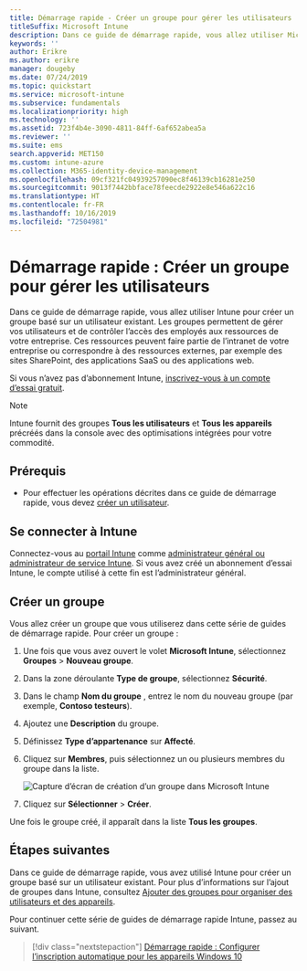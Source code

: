 ```yaml
---
title: Démarrage rapide - Créer un groupe pour gérer les utilisateurs
titleSuffix: Microsoft Intune
description: Dans ce guide de démarrage rapide, vous allez utiliser Microsoft Intune pour créer un groupe basé sur des utilisateurs existants.
keywords: ''
author: Erikre
ms.author: erikre
manager: dougeby
ms.date: 07/24/2019
ms.topic: quickstart
ms.service: microsoft-intune
ms.subservice: fundamentals
ms.localizationpriority: high
ms.technology: ''
ms.assetid: 723f4b4e-3090-4811-84ff-6af652abea5a
ms.reviewer: ''
ms.suite: ems
search.appverid: MET150
ms.custom: intune-azure
ms.collection: M365-identity-device-management
ms.openlocfilehash: 09cf321fc04939257090ec8f46139cb16281e250
ms.sourcegitcommit: 9013f7442bbface78feecde2922e8e546a622c16
ms.translationtype: HT
ms.contentlocale: fr-FR
ms.lasthandoff: 10/16/2019
ms.locfileid: "72504981"
---
```

# <a name="quickstart-create-a-group-to-manage-users"></a>Démarrage rapide : Créer un groupe pour gérer les utilisateurs

Dans ce guide de démarrage rapide, vous allez utiliser Intune pour créer un groupe basé sur un utilisateur existant. Les groupes permettent de gérer vos utilisateurs et de contrôler l’accès des employés aux ressources de votre entreprise. Ces ressources peuvent faire partie de l’intranet de votre entreprise ou correspondre à des ressources externes, par exemple des sites SharePoint, des applications SaaS ou des applications web.

Si vous n’avez pas d’abonnement Intune, [inscrivez-vous à un compte d’essai gratuit](free-trial-sign-up.md).

>[!NOTE]
>Intune fournit des groupes **Tous les utilisateurs** et **Tous les appareils** précréés dans la console avec des optimisations intégrées pour votre commodité.

## <a name="prerequisites"></a>Prérequis

- Pour effectuer les opérations décrites dans ce guide de démarrage rapide, vous devez [créer un utilisateur](quickstart-create-user.md).

## <a name="sign-in-to-intune"></a>Se connecter à Intune

Connectez-vous au [portail Intune](https://aka.ms/intuneportal) comme [administrateur général ou administrateur de service Intune](users-add.md#types-of-administrators). Si vous avez créé un abonnement d’essai Intune, le compte utilisé à cette fin est l’administrateur général.

## <a name="create-a-group"></a>Créer un groupe

Vous allez créer un groupe que vous utiliserez dans cette série de guides de démarrage rapide. Pour créer un groupe :

1. Une fois que vous avez ouvert le volet **Microsoft Intune**, sélectionnez **Groupes** > **Nouveau groupe**.
2. Dans la zone déroulante **Type de groupe**, sélectionnez **Sécurité**.
3. Dans le champ **Nom du groupe** , entrez le nom du nouveau groupe (par exemple, **Contoso testeurs**).
4. Ajoutez une **Description** du groupe.
5. Définissez **Type d’appartenance** sur **Affecté**. 
6. Cliquez sur **Membres**, puis sélectionnez un ou plusieurs membres du groupe dans la liste.

    ![Capture d’écran de création d’un groupe dans Microsoft Intune](./media/quickstart-create-group/quickstart-use-groups-01.png)

7. Cliquez sur **Sélectionner** > **Créer**.

Une fois le groupe créé, il apparaît dans la liste **Tous les groupes**. 

## <a name="next-steps"></a>Étapes suivantes

Dans ce guide de démarrage rapide, vous avez utilisé Intune pour créer un groupe basé sur un utilisateur existant. Pour plus d’informations sur l’ajout de groupes dans Intune, consultez [Ajouter des groupes pour organiser des utilisateurs et des appareils](../groups-add.md).

Pour continuer cette série de guides de démarrage rapide Intune, passez au suivant.

> [!div class="nextstepaction"]
> [Démarrage rapide : Configurer l’inscription automatique pour les appareils Windows 10](../enrollment/quickstart-setup-auto-enrollment.md)
